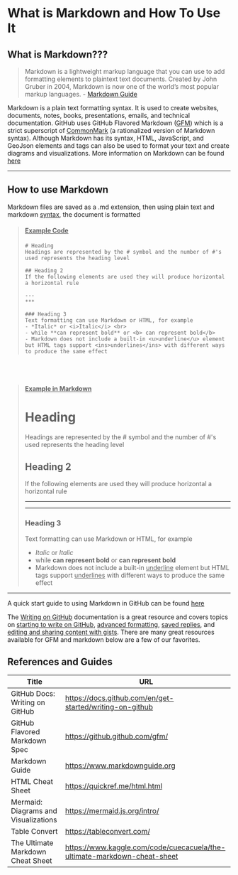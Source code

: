# What is Markdown and How To Use It

## What is Markdown???

> Markdown is a lightweight markup language that you can use to add formatting elements to plaintext text documents. Created by John Gruber in 2004, Markdown is now one of the world’s most popular markup languages. - [Markdown Guide](https://www.markdownguide.org/getting-started/)

Markdown is a plain text formatting syntax. It is used to create websites, documents, notes, books, presentations, emails, and technical documentation. GitHub uses GitHub Flavored Markdown ([GFM](https://github.github.com/gfm/#:~:text=GitHub%20Flavored%20Markdown%2C%20often%20shortened,a%20strict%20superset%20of%20CommonMark.)) which is a strict superscript of [CommonMark](https://commonmark.org/) (a rationalized version of Markdown syntax). Although Markdown has its syntax, HTML, JavaScript, and GeoJson elements and tags can also be used to format your text and create diagrams and visualizations. More information on Markdown can be found [here](https://www.markdownguide.org/getting-started/)

---

## How to use Markdown
Markdown files are saved as a .md extension, then using plain text and markdown [syntax](https://www.markdownguide.org/cheat-sheet/), the document is formatted

>#### <u>Example Code</u>
>```
># Heading
>Headings are represented by the # symbol and the number of #'s used represents the heading level
>
>## Heading 2 
> If the following elements are used they will produce horizontal a horizontal rule
>
>---
>***
>
>### Heading 3
>Text formatting can use Markdown or HTML, for example 
>- *Italic* or <i>Italic</i> <br>
>- while **can represent bold** or <b> can represent bold</b>
>- Markdown does not include a built-in <u>underline</u> element but HTML tags support <ins>underlines</ins> with different ways to produce the same effect
>```  
<br>
<br>

>#### <u>Example in Markdown</u>
>
># Heading
>Headings are represented by the # symbol and the number of #'s used represents the heading level
>
>## Heading 2 
> If the following elements are used they will produce horizontal a horizontal rule
>
>---
>***
>
>### Heading 3
>Text formatting can use Markdown or HTML, for example 
>- *Italic* or <i>Italic</i>
>- while **can represent bold** or <b> can represent bold</b>  <br>
>- Markdown does not include a built-in <u>underline</u> element but HTML tags support <ins>underlines</ins> with different ways to produce the same effect
>
---
 

A quick start guide to using Markdown in GitHub can be found [here](https://docs.github.com/en/get-started/writing-on-github/getting-started-with-writing-and-formatting-on-github/quickstart-for-writing-on-github)

The [Writing on GitHub](https://docs.github.com/en/get-started/writing-on-github) documentation is a great resource and covers topics on [starting to write on GitHub](https://docs.github.com/en/get-started/writing-on-github/getting-started-with-writing-and-formatting-on-github), [advanced formatting](https://docs.github.com/en/get-started/writing-on-github/working-with-advanced-formatting), [saved replies](https://docs.github.com/en/get-started/writing-on-github/working-with-saved-replies), and [editing and sharing content with gists](https://docs.github.com/en/get-started/writing-on-github/editing-and-sharing-content-with-gists). There are many great resources available for GFM and markdown below are a few of our favorites. 


## References and Guides
|Title|URL|
|---------------|---------------|
|GitHub Docs: Writing on GitHub|https://docs.github.com/en/get-started/writing-on-github|
|GitHub Flavored Markdown Spec|https://github.github.com/gfm/|
|Markdown Guide|https://www.markdownguide.org|
|HTML Cheat Sheet|https://quickref.me/html.html|
|Mermaid: Diagrams and Visualizations|https://mermaid.js.org/intro/|
|Table Convert|https://tableconvert.com/|
|The Ultimate Markdown Cheat Sheet|https://www.kaggle.com/code/cuecacuela/the-ultimate-markdown-cheat-sheet|


